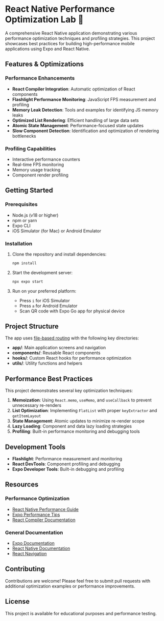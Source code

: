 # React Native Performance Optimization Lab 🚀

A comprehensive React Native application demonstrating various performance optimization techniques and profiling strategies. This project showcases best practices for building high-performance mobile applications using Expo and React Native.

## Features & Optimizations

### Performance Enhancements
- **React Compiler Integration**: Automatic optimization of React components
- **Flashlight Performance Monitoring**: JavaScript FPS measurement and profiling
- **Memory Leak Detection**: Tools and examples for identifying JS memory leaks
- **Optimized List Rendering**: Efficient handling of large data sets
- **Atomic State Management**: Performance-focused state updates
- **Slow Component Detection**: Identification and optimization of rendering bottlenecks

### Profiling Capabilities
- Interactive performance counters
- Real-time FPS monitoring
- Memory usage tracking
- Component render profiling

## Getting Started

### Prerequisites
- Node.js (v18 or higher)
- npm or yarn
- Expo CLI
- iOS Simulator (for Mac) or Android Emulator

### Installation

1. Clone the repository and install dependencies:

   ```bash
   npm install
   ```

2. Start the development server:

   ```bash
   npx expo start
   ```

3. Run on your preferred platform:
   - Press `i` for iOS Simulator
   - Press `a` for Android Emulator
   - Scan QR code with Expo Go app for physical device

## Project Structure

The app uses [file-based routing](https://docs.expo.dev/router/introduction) with the following key directories:

- **app/**: Main application screens and navigation
- **components/**: Reusable React components
- **hooks/**: Custom React hooks for performance optimization
- **utils/**: Utility functions and helpers

## Performance Best Practices

This project demonstrates several key optimization techniques:

1. **Memoization**: Using `React.memo`, `useMemo`, and `useCallback` to prevent unnecessary re-renders
2. **List Optimization**: Implementing `FlatList` with proper `keyExtractor` and `getItemLayout`
3. **State Management**: Atomic updates to minimize re-render scope
4. **Lazy Loading**: Component and data lazy loading strategies
5. **Profiling**: Built-in performance monitoring and debugging tools

## Development Tools

- **Flashlight**: Performance measurement and monitoring
- **React DevTools**: Component profiling and debugging
- **Expo Developer Tools**: Built-in debugging and profiling

## Resources

### Performance Optimization
- [React Native Performance Guide](https://reactnative.dev/docs/performance)
- [Expo Performance Tips](https://docs.expo.dev/guides/performance/)
- [React Compiler Documentation](https://react.dev/learn/react-compiler)

### General Documentation
- [Expo Documentation](https://docs.expo.dev/)
- [React Native Documentation](https://reactnative.dev/)
- [React Navigation](https://reactnavigation.org/)

## Contributing

Contributions are welcome! Please feel free to submit pull requests with additional optimization examples or performance improvements.

## License

This project is available for educational purposes and performance testing.
